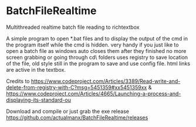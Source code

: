 BatchFileRealtime
=================

Multithreaded realtime batch file reading to richtextbox

A simple program to open *.bat files and to display the output of the cmd in the program itself while the cmd is hidden.
very handy if you just like to open a batch file as windows auto closes them after they finished no more screen grabbing or going through cd\ folders
uses registry to save location of the file, old style still in the program to save and use config file.
html links are active in the textbox.

Credits to
https://www.codeproject.com/Articles/3389/Read-write-and-delete-from-registry-with-C?msg=5451359#xx5451359xx
&
https://www.codeproject.com/Articles/4665/Launching-a-process-and-displaying-its-standard-ou

Download and compile or just grab the exe release
https://github.com/actualmanx/BatchFileRealtime/releases
